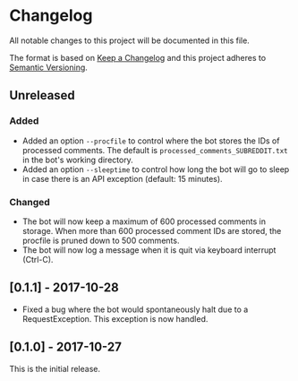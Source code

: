 # Changelog

All notable changes to this project will be documented in this file.

The format is based on [Keep a Changelog](http://keepachangelog.com/en/1.0.0/)
and this project adheres to [Semantic Versioning](http://semver.org/spec/v2.0.0.html).

## Unreleased
### Added
- Added an option `--procfile` to control where the bot stores the IDs of
  processed comments. The default is `processed_comments_SUBREDDIT.txt` in the
  bot's working directory.
- Added an option `--sleeptime` to control how long the bot will go to sleep
  in case there is an API exception (default: 15 minutes).

### Changed
- The bot will now keep a maximum of 600 processed comments in storage. When
  more than 600 processed comment IDs are stored, the procfile is pruned down
  to 500 comments.
- The bot will now log a message when it is quit via keyboard interrupt (Ctrl-C).

## [0.1.1] - 2017-10-28
- Fixed a bug where the bot would spontaneously halt due to a RequestException.
  This exception is now handled.

## [0.1.0] - 2017-10-27
This is the initial release.
